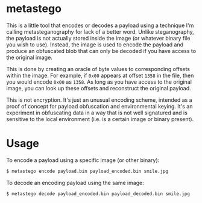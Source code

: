 # metastego

This is a little tool that encodes or decodes a payload using a technique I'm calling metasteganography for lack of a better word. Unlike steganography, the payload is not actually stored inside the image (or whatever binary file you wish to use). Instead, the image is used to encode the payload and produce an obfuscated blob that can only be decoded if you have access to the original image.

This is done by creating an oracle of byte values to corresponding offsets within the image. For example, if `0x00` appears at offset `1358` in the file, then you would encode `0x00` as `1358`. As long as you have access to the original image, you can look up these offsets and reconstruct the original payload.

This is not encryption. It's just an unusual encoding scheme, intended as a proof of concept for payload obfuscation and environmental keying. It's an experiment in obfuscating data in a way that is not well signatured and is sensitive to the local environment (i.e. is a certain image or binary present).

# Usage

To encode a payload using a specific image (or other binary):

```sh
$ metastego encode payload.bin payload_encoded.bin smile.jpg
```

To decode an encoding payload using the same image:

```sh
$ metastego decode payload_encoded.bin payload_decoded.bin smile.jpg
```
